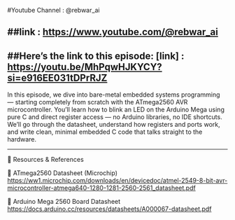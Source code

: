 #Youtube Channel : @rebwar_ai

##link : https://www.youtube.com/@rebwar_ai
---
##Here’s the link to this episode: [link] : https://youtu.be/MhPqwHJKYCY?si=e916EE031tDPrRJZ
---

In this episode, we dive into bare-metal embedded systems programming — starting completely from scratch with the ATmega2560 AVR microcontroller.
You’ll learn how to blink an LED on the Arduino Mega using pure C and direct register access — no Arduino libraries, no IDE shortcuts.
We’ll go through the datasheet, understand how registers and ports work, and write clean, minimal embedded C code that talks straight to the hardware.

---

🔗 Resources & References

📘 ATmega2560 Datasheet (Microchip)
https://ww1.microchip.com/downloads/en/devicedoc/atmel-2549-8-bit-avr-microcontroller-atmega640-1280-1281-2560-2561_datasheet.pdf

📗 Arduino Mega 2560 Board Datasheet
https://docs.arduino.cc/resources/datasheets/A000067-datasheet.pdf

